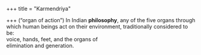 +++
title = "Karmendriya"

+++
(“organ of action”) In Indian **philosophy**, any of the five organs through  
which human beings act on their environment, traditionally considered to be:  
voice, hands, feet, and the organs of  
elimination and generation.